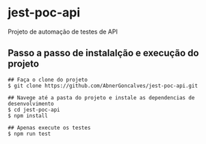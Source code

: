 # jest-poc-api
Projeto de automação de testes de API

## Passo a passo de instalalção e execução do projeto
```
## Faça o clone do projeto
$ git clone https://github.com/AbnerGoncalves/jest-poc-api.git

## Navege até a pasta do projeto e instale as dependencias de desenvolvimento
$ cd jest-poc-api
$ npm install

## Apenas execute os testes
$ npm run test

```


